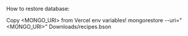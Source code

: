 How to restore database:

Copy <MONGO_URI> from Vercel env variables!
mongorestore --uri="<MONGO_URI>" Downloads/recipes.bson